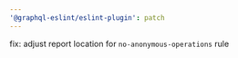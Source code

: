 ```yaml
---
'@graphql-eslint/eslint-plugin': patch
---
```


fix: adjust report location for `no-anonymous-operations` rule
